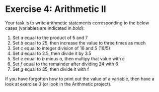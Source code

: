 ﻿# Exercise 4: Arithmetic II

Your task is to write arithmetic statements corresponding to the 
below cases (variables are indicated in *bold*): 
 
1. Set *a* equal to the product of 5 and 7 
2. Set *b* equal to 25, then increase the value to three times as 
much 
3. Set *c* equal to integer division of 16 and 5 (16/5) 
4. Set *d* equal to 2.5, then divide it by 3.5 
5. Set *e* equal to *b* minus *a*, then multipy that value with *c* 
6. Set *f* equal to the remainder after dividing 24 with 6 
7. Set *g* equal to 35, then divide it with f 
 
If you have forgotten how to print out the value of a variable, then 
have a look at exercise 3 (or look in the Arithmetic project).